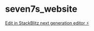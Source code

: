 # seven7s_website

[Edit in StackBlitz next generation editor ⚡️](https://stackblitz.com/~/github.com/dshap474/seven7s_website)